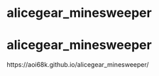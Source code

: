 # alicegear_minesweeper
<h1>alicegear_minesweeper</h1>
https://aoi68k.github.io/alicegear_minesweeper/
